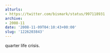 ```yaml
---
alturls:
- https://twitter.com/bismark/status/997118931
archive:
- 2008-11
date: '2008-11-09T04:10:43+00:00'
slug: '1226203843'
---
```


quarter life crisis.

